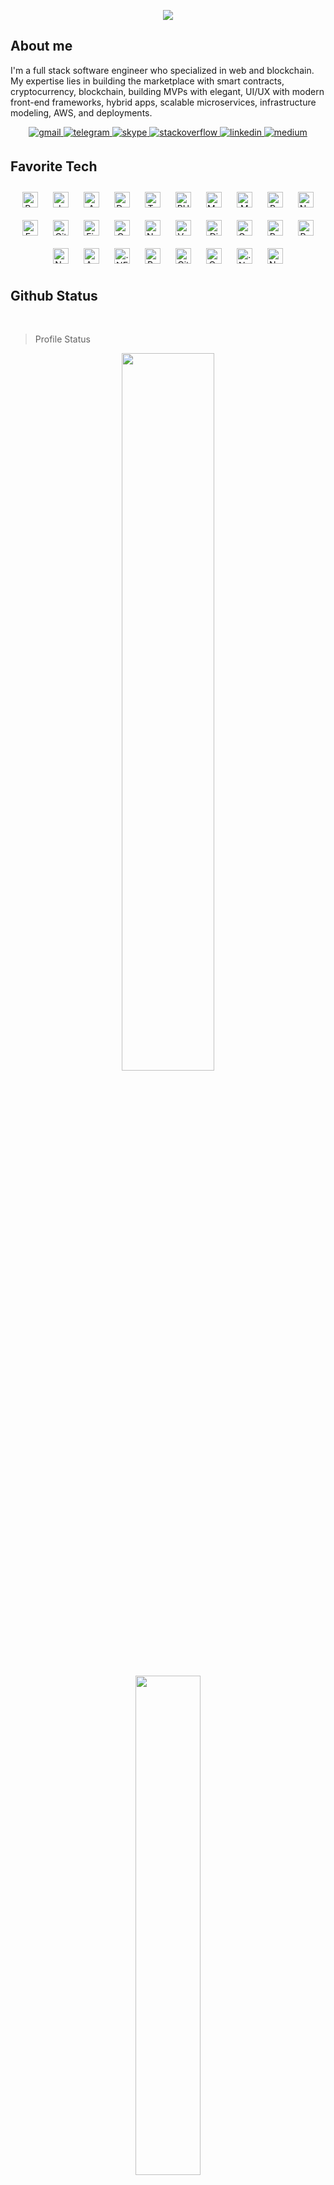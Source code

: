 <p align="center">
  <a href="https://github.com/toniohk"><img src="https://readme-typing-svg.herokuapp.com/?lines=Fullstack%20Web%20Developer;Hybrid%20App%20Developer;Blockchain%20Developer;8%2B%20Years%20of%20Software%20experience;Always%20Learning%20New%20Tech&font=Pacifico&center=true&width=650&height=120&color=58a6ff&vCenter=true&size=45%22"></a>
</p>

<h2 align="left">About me</h2>

<p>
I'm a full stack software engineer who specialized in web and blockchain.
<br>
My expertise lies in building the marketplace with smart contracts, cryptocurrency, blockchain, building MVPs with elegant, UI/UX with modern front-end frameworks, hybrid apps, scalable microservices, infrastructure modeling, AWS, and deployments.
</p>
<div align="center">
<a href="mailto:toniohiraki@gmail.com" target="_blank">
  <img src=https://img.shields.io/badge/gmail-%23ea4335.svg?&style=for-the-badge&logo=gmail&logoColor=white alt=gmail style="margin-bottom: 5px;" />
</a>
<a href="https://t.me/angelicsmile028" target="_blank">
  <img src=https://img.shields.io/badge/telegram-%230088cc.svg?&style=for-the-badge&logo=telegram&logoColor=white alt=telegram style="margin-bottom: 5px;" />
</a>
<a href="https://join.skype.com/invite/vWuTVKaaENEA" target="_blank">
  <img src=https://img.shields.io/badge/skype-%2300aff0.svg?&style=for-the-badge&logo=skype&logoColor=white alt=skype style="margin-bottom: 5px;" />
</a>
<a href="https://stackoverflow.com/users/16007730/toniohk" target="_blank">
  <img src=https://img.shields.io/badge/stack%20overflow-%23f47f24.svg?&style=for-the-badge&logo=stackoverflow&logoColor=white alt=stackoverflow style="margin-bottom: 5px;" />
</a>
<a href="https://www.linkedin.com/in/tonio-hiraki-b24991225" target="_blank">
  <img src=https://img.shields.io/badge/linkedin-%231E77B5.svg?&style=for-the-badge&logo=linkedin&logoColor=white alt=linkedin style="margin-bottom: 5px;" />
</a>
<a href="https://medium.com/@toniohiraki" target="_blank">
  <img src=https://img.shields.io/badge/medium-%23000000.svg?&style=for-the-badge&logo=medium&logoColor=white alt=medium style="margin-bottom: 5px;" />
</a>
</div>

<h2 align="left" id="macropower-tech">Favorite Tech</h2>

<div align="center">
  <img style="margin: 10px" src="https://profilinator.rishav.dev/skills-assets/react-original-wordmark.svg" alt="React" height="25" />
  <img style="margin: 10px" src="https://profilinator.rishav.dev/skills-assets/javascript-original.svg" alt="JavaScript" height="25" />
  <img style="margin: 10px" src="https://profilinator.rishav.dev/skills-assets/amazonwebservices-original-wordmark.svg" alt="AWS" height="25" />
  <img style="margin: 10px" src="https://profilinator.rishav.dev/skills-assets/docker-original-wordmark.svg" alt="Docker" height="25" />
  <img style="margin: 10px" src="https://profilinator.rishav.dev/skills-assets/typescript-original.svg" alt="TypeScript" height="25" />
  <img style="margin: 10px" src="https://profilinator.rishav.dev/skills-assets/php-original.svg" alt="PHP" height="25" />
  <img style="margin: 10px" src="https://profilinator.rishav.dev/skills-assets/mysql-original-wordmark.svg" alt="MySQL" height="25" />
  <img style="margin: 10px" src="https://profilinator.rishav.dev/skills-assets/mongodb-original-wordmark.svg" alt="MongoDB" height="25" />
  <img style="margin: 10px" src="https://profilinator.rishav.dev/skills-assets/python-original.svg" alt="Python" height="25" />
  <img style="margin: 10px" src="https://profilinator.rishav.dev/skills-assets/nginx-original.svg" alt="Nginx" height="25" />
  <img style="margin: 10px" src="https://profilinator.rishav.dev/skills-assets/express-original-wordmark.svg" alt="Express.js" height="25" />
  <img style="margin: 10px" src="https://profilinator.rishav.dev/skills-assets/git-scm-icon.svg" alt="Git" height="25" />
  <img style="margin: 10px" src="https://profilinator.rishav.dev/skills-assets/firebase.png" alt="Firebase" height="25" />
  <img style="margin: 10px" src="https://profilinator.rishav.dev/skills-assets/graphql.png" alt="GraphQL" height="25" />
  <img style="margin: 10px" src="https://profilinator.rishav.dev/skills-assets/nodejs-original-wordmark.svg" alt="Node.js" height="25" />
  <img style="margin: 10px" src="https://profilinator.rishav.dev/skills-assets/vuejs-original-wordmark.svg" alt="Vue.js" height="25" />
  <img style="margin: 10px" src="https://profilinator.rishav.dev/skills-assets/django-original.svg" alt="Django" height="25" />
  <img style="margin: 10px" src="https://profilinator.rishav.dev/skills-assets/go-original.svg" alt="Go" height="25" />
  <img style="margin: 10px" src="https://profilinator.rishav.dev/skills-assets/postgresql-original-wordmark.svg" alt="PostgreSQL" height="25" />
  <img style="margin: 10px" src="https://profilinator.rishav.dev/skills-assets/rust-plain.svg" alt="Rust" height="25" />
  <img style="margin: 10px" src="https://profilinator.rishav.dev/skills-assets/nuxt.png" alt="Nuxt JS" height="25" />
  <img style="margin: 10px" src="https://profilinator.rishav.dev/skills-assets/angularjs-original.svg" alt="Angular" height="25" />
  <img style="margin: 10px" src="https://profilinator.rishav.dev/skills-assets/dot-net-original-wordmark.svg" alt=".NET" height="25" />
  <img style="margin: 10px" src="https://profilinator.rishav.dev/skills-assets/redux-original.svg" alt="Redux" height="25" />
  <img style="margin: 10px" src="https://profilinator.rishav.dev/skills-assets/gitlab.svg" alt="GitLab" height="25" />
  <img style="margin: 10px" src="https://profilinator.rishav.dev/skills-assets/oracle-original.svg" alt="Oracle" height="25" />
  <img style="margin: 10px" src="https://profilinator.rishav.dev/skills-assets/dotnetcore.png" alt=".Net Core" height="25" />
  <img style="margin: 10px" src="https://profilinator.rishav.dev/skills-assets/nestjs.svg" alt="NestJS" height="25" />
</div>


<h2 align="left" id="macropower-tech">Github Status</h2>

<br />

> Profile Status

<p align="center">
  <img src="https://github-readme-stats.vercel.app/api?username=toniohk&show_icons=true&bg_color=0e2239&text_color=58a6ff&hide_border=true" width="54.25%">
    <img src="https://github-readme-stats.vercel.app/api/top-langs/?username=toniohk&layout=compact&bg_color=0e2239&text_color=58a6ff&hide_border=true" width="45.25%">
</p>

<br />

> Activity Graph

<!-- https://github.com/ashutosh00710/github-readme-activity-graph -->
<a href="https://github.com/toniohk/toniohk"><img alt="Activity graph" src="https://activity-graph.herokuapp.com/graph?username=toniohk&bg_color=0e2239&color=58a6ff&line=114a88&point=58a6ff&hide_border=true" /></a>

<br />

<p align="right">
  <a href="https://github.com/toniohk?tab=repositories&sort=stargazers">
    <img alt="total stars" title="Total stars on GitHub" src="https://custom-icon-badges.herokuapp.com/badge/dynamic/json?logo=star&color=55960c&labelColor=488207&label=Stars&style=for-the-badge&query=%24.stars&url=https://api.github-star-counter.workers.dev/user/toniohk"/></a>
  <a href="https://github.com/toniohk?tab=followers">
    <img alt="followers" title="Follow me on Github" src="https://custom-icon-badges.herokuapp.com/github/followers/toniohk?color=236ad3&labelColor=1155ba&style=for-the-badge&logo=person-add&label=Follow&logoColor=white"/></a>
  <a href="https://github.com/toniohk">
    <img alt="views" title="GitHub profile views" src="https://shields-io-visitor-counter.herokuapp.com/badge?page=toniohk&style=for-the-badge"/></a>
</p>